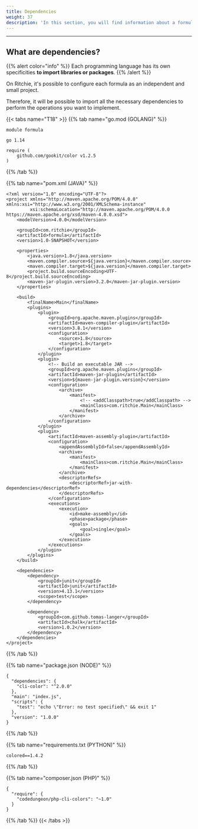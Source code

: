 ```yaml
---
title: Dependencies
weight: 37
description: 'In this section, you will find information about a formula dependencies'
---
```


---

## What are dependencies?

{{% alert color="info" %}}
Each programming language has its own specificities **to import libraries or packages**.
{{% /alert %}}

On Ritchie, it's possible to configure each formula as an independent and small project.

Therefore, it will be possible to import all the necessary dependencies to perform the operations you want to implement.

{{< tabs name="T18" >}}
{{% tab name="go.mod \(GOLANG\)" %}}
```text
module formula

go 1.14

require (
    github.com/gookit/color v1.2.5
)
```
{{% /tab %}}

{{% tab name="pom.xml \(JAVA\)" %}}
```text
<?xml version="1.0" encoding="UTF-8"?>
<project xmlns="http://maven.apache.org/POM/4.0.0" xmlns:xsi="http://www.w3.org/2001/XMLSchema-instance"
         xsi:schemaLocation="http://maven.apache.org/POM/4.0.0 https://maven.apache.org/xsd/maven-4.0.0.xsd">
    <modelVersion>4.0.0</modelVersion>

    <groupId>com.ritchie</groupId>
    <artifactId>formula</artifactId>
    <version>1.0-SNAPSHOT</version>

    <properties>
        <java.version>1.8</java.version>
        <maven.compiler.source>${java.version}</maven.compiler.source>
        <maven.compiler.target>${java.version}</maven.compiler.target>
        <project.build.sourceEncoding>UTF-8</project.build.sourceEncoding>
        <maven-jar-plugin.version>3.2.0</maven-jar-plugin.version>
    </properties>

    <build>
        <finalName>Main</finalName>
        <plugins>
            <plugin>
                <groupId>org.apache.maven.plugins</groupId>
                <artifactId>maven-compiler-plugin</artifactId>
                <version>3.8.1</version>
                <configuration>
                    <source>1.8</source>
                    <target>1.8</target>
                </configuration>
            </plugin>
            <plugin>
                <!-- Build an executable JAR -->
                <groupId>org.apache.maven.plugins</groupId>
                <artifactId>maven-jar-plugin</artifactId>
                <version>${maven-jar-plugin.version}</version>
                <configuration>
                    <archive>
                        <manifest>
                            <!-- <addClasspath>true</addClasspath> -->
                            <mainClass>com.ritchie.Main</mainClass>
                        </manifest>
                    </archive>
                </configuration>
            </plugin>
            <plugin>
                <artifactId>maven-assembly-plugin</artifactId>
                <configuration>
                    <appendAssemblyId>false</appendAssemblyId>
                    <archive>
                        <manifest>
                            <mainClass>com.ritchie.Main</mainClass>
                        </manifest>
                    </archive>
                    <descriptorRefs>
                        <descriptorRef>jar-with-dependencies</descriptorRef>
                    </descriptorRefs>
                </configuration>
                <executions>
                    <execution>
                        <id>make-assembly</id>
                        <phase>package</phase>
                        <goals>
                            <goal>single</goal>
                        </goals>
                    </execution>
                </executions>
            </plugin>
        </plugins>
    </build>

    <dependencies>
        <dependency>
            <groupId>junit</groupId>
            <artifactId>junit</artifactId>
            <version>4.13.1</version>
            <scope>test</scope>
        </dependency>

        <dependency>
            <groupId>com.github.tomas-langer</groupId>
            <artifactId>chalk</artifactId>
            <version>1.0.2</version>
        </dependency>
    </dependencies>
</project>
```
{{% /tab %}}

{{% tab name="package.json \(NODE\)" %}}
```text
{
  "dependencies": {
    "cli-color": "^2.0.0"
  },
  "main": "index.js",
  "scripts": {
    "test": "echo \"Error: no test specified\" && exit 1"
  },
  "version": "1.0.0"
}
```
{{% /tab %}}

{{% tab name="requirements.txt \(PYTHON\)" %}}
```text
colored==1.4.2
```
{{% /tab %}}

{{% tab name="composer.json \(PHP\)" %}}
```text
{
  "require": {
    "codedungeon/php-cli-colors": "~1.0"
  }
}
```
{{% /tab %}}
{{< /tabs >}}
